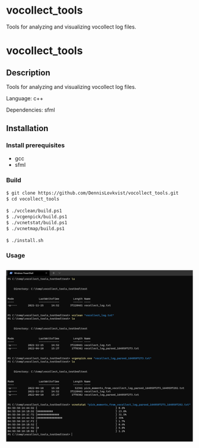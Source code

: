 # vocollect_tools
Tools for analyzing and visualizing vocollect log files.



# vocollect_tools
## Description
Tools for analyzing and visualizing vocollect log files.

Language: c++

Dependencies: sfml

## Installation
### Install prerequisites
* gcc
* sfml

### Build
```
$ git clone https://github.com/DennisLovkvist/vocollect_tools.git
$ cd vocollect_tools

$ ./vcclean/build.ps1
$ ./vcgenpick/build.ps1
$ ./vcnetstat/build.ps1
$ ./vcnetmap/build.ps1

$ ./install.sh
```
### Usage
```

```
![Alt text](screenshot_0.png?raw=true "Screenshot")
